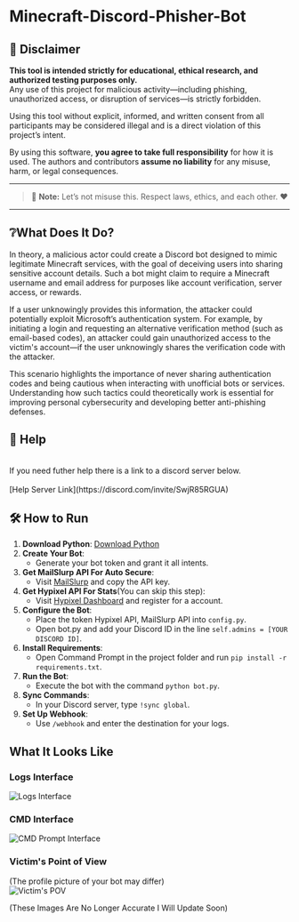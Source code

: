 # Minecraft-Discord-Phisher-Bot

## 📜 Disclaimer

**This tool is intended strictly for educational, ethical research, and authorized testing purposes only.**  
Any use of this project for malicious activity—including phishing, unauthorized access, or disruption of services—is strictly forbidden.

Using this tool without explicit, informed, and written consent from all participants may be considered illegal and is a direct violation of this project’s intent.

By using this software, **you agree to take full responsibility** for how it is used. The authors and contributors **assume no liability** for any misuse, harm, or legal consequences.

---

> 🛑 **Note:** Let’s not misuse this. Respect laws, ethics, and each other. ❤️

---

## ❔What Does It Do?
In theory, a malicious actor could create a Discord bot designed to mimic legitimate Minecraft services, with the goal of deceiving users into sharing sensitive account details. Such a bot might claim to require a Minecraft username and email address for purposes like account verification, server access, or rewards.

If a user unknowingly provides this information, the attacker could potentially exploit Microsoft’s authentication system. For example, by initiating a login and requesting an alternative verification method (such as email-based codes), an attacker could gain unauthorized access to the victim's account—if the user unknowingly shares the verification code with the attacker.

This scenario highlights the importance of never sharing authentication codes and being cautious when interacting with unofficial bots or services. Understanding how such tactics could theoretically work is essential for improving personal cybersecurity and developing better anti-phishing defenses.


## 🧾 Help
<br>
If you need futher help there is a link to a discord server below.<br>
<br>
[Help Server Link](https://discord.com/invite/SwjR85RGUA)<br>


## 🛠️ How to Run

1. **Download Python**: [Download Python](https://www.python.org/downloads/release/python-3110/)
2. **Create Your Bot**:
    - Generate your bot token and grant it all intents.
3. **Get MailSlurp API For Auto Secure**:
   - Visit [MailSlurp](https://www.mailslurp.com/) and copy the API key.
4. **Get Hypixel API For Stats**(You can skip this step):
   - Visit [Hypixel Dashboard](https://developer.hypixel.net/) and register for a account.
5. **Configure the Bot**:
    - Place the token Hypixel API, MailSlurp API into `config.py`.
    - Open bot.py and add your Discord ID in the line `self.admins = [YOUR DISCORD ID]`.
6. **Install Requirements**:
    - Open Command Prompt in the project folder and run `pip install -r requirements.txt`.
7. **Run the Bot**:
    - Execute the bot with the command `python bot.py`.
8. **Sync Commands**:
    - In your Discord server, type `!sync global`.
9. **Set Up Webhook**:
    - Use `/webhook` and enter the destination for your logs.

## What It Looks Like

### Logs Interface<br>
![Logs Interface](https://i.imgur.com/7ycbJLp.png)

### CMD Interface<br>
![CMD Prompt Interface](https://i.imgur.com/Hp0rAh4.png)

### Victim's Point of View<br>
(The profile picture of your bot may differ)<br>
![Victim's POV](https://i.imgur.com/s91N2fp.png)


(These Images Are No Longer Accurate I Will Update Soon)
